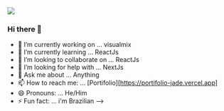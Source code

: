 <img src="https://i.pinimg.com/originals/e4/26/70/e426702edf874b181aced1e2fa5c6cde.gif" />

### Hi there 👋

- 🔭 I’m currently working on ... visualmix
- 🌱 I’m currently learning ... ReactJs
- 👯 I’m looking to collaborate on ... ReactJs
- 🤔 I’m looking for help with ... NextJs
- 💬 Ask me about ... Anything
- 📫 How to reach me: ... [Portifolio][https://portifolio-jade.vercel.app]
- 😄 Pronouns: ... He/Him
- ⚡ Fun fact: ... i'm Brazilian
-->
